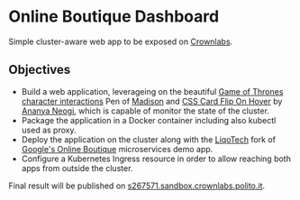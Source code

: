 # Online Boutique Dashboard
Simple cluster-aware web app to be exposed on [Crownlabs](https://crownlabs.polito.it).
## Objectives
- Build a web application, leverageing on the beautiful [Game of Thrones character interactions](https://codepen.io/mdeken/pen/exxawB) Pen of [Madison](https://codepen.io/mdeken) and [CSS Card Flip On Hover](https://codepen.io/ananyaneogi/pen/Ezmyeb) by [Ananya Neogi](https://codepen.io/ananyaneogi), which is capable of monitor the state of the cluster.
- Package the application in a Docker container including also kubectl used as proxy.
- Deploy the application on the cluster along with the [LiqoTech](https://github.com/liqotech) fork of [Google's Online Boutique](https://github.com/GoogleCloudPlatform/microservices-demo) microservices demo app.
- Configure a Kubernetes Ingress resource in order to allow reaching both apps from outside the cluster.

Final result will be published on [s267571.sandbox.crownlabs.polito.it](https://s267571.sandbox.crownlabs.polito.it).